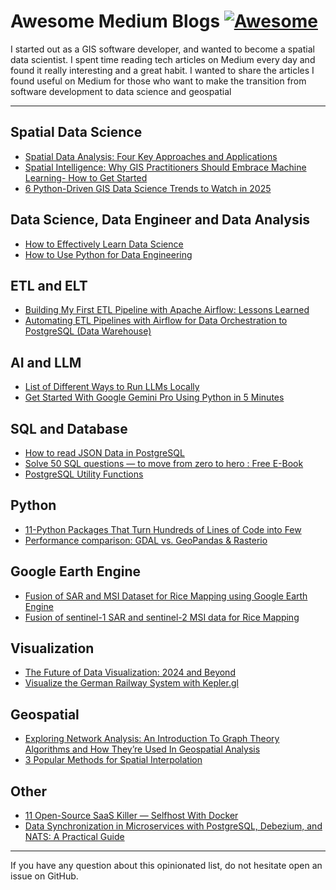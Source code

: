 # Awesome Medium Blogs [![Awesome](https://cdn.rawgit.com/sindresorhus/awesome/d7305f38d29fed78fa85652e3a63e154dd8e8829/media/badge.svg)](https://github.com/duongvgm/awesome-medium-blogs-data-science-and-geospatial)

I started out as a GIS software developer, and wanted to become a spatial data scientist. I spent time reading tech articles on Medium every day and found it really interesting and a great habit. I wanted to share the articles I found useful on Medium for those who want to make the transition from software development to data science and geospatial 

---

## Spatial Data Science

* [Spatial Data Analysis: Four Key Approaches and Applications](https://medium.com/@mervegamzenar/four-disciplines-for-spatial-data-science-and-applications-490486849f58 )
* [Spatial Intelligence: Why GIS Practitioners Should Embrace Machine Learning- How to Get Started](https://pub.towardsai.net/spatial-intelligence-why-gis-practitioners-should-embrace-machine-learning-how-to-get-started-aa2d39da1f47)
* [6 Python-Driven GIS Data Science Trends to Watch in 2025](https://medium.com/tierra-insights/6-python-driven-gis-data-science-trends-to-watch-in-2025-8525db6bf307)

## Data Science, Data Engineer and Data Analysis

* [How to Effectively Learn Data Science](https://medium.com/illumination/how-to-effectively-learn-data-science-in-2024-b3f508db4f67)
* [How to Use Python for Data Engineering](https://medium.com/@raza104ali/how-to-use-python-for-data-engineering-cb4f0322bdc9)

## ETL and ELT

* [Building My First ETL Pipeline with Apache Airflow: Lessons Learned](https://medium.com/@mohamedaasir1992/building-my-first-etl-pipeline-with-apache-airflow-lessons-learned-e7b8e21e0a8d)
* [Automating ETL Pipelines with Airflow for Data Orchestration to PostgreSQL (Data Warehouse)](https://medium.com/@stevapps256/automating-etl-pipelines-with-airflow-for-data-orchestration-to-postgresql-data-warehouse-001d687a42aa)

## AI and LLM

* [List of Different Ways to Run LLMs Locally](https://medium.com/illumination/list-of-different-ways-to-run-llms-locally-55f7268c55a2)
* [Get Started With Google Gemini Pro Using Python in 5 Minutes](https://pub.towardsai.net/get-started-with-google-gemini-pro-using-python-in-5-minutes-00700244f58a)

## SQL and Database

* [How to read JSON Data in PostgreSQL](https://medium.com/@tech.interview.buddies/how-to-read-json-data-in-postgresql-2fe5f8565218 )
* [Solve 50 SQL questions — to move from zero to hero : Free E-Book](https://levelup.gitconnected.com/solve-50-sql-questions-to-move-from-zero-to-hero-free-e-book-6e7ee70c93f8)
* [PostgreSQL Utility Functions](https://medium.com/@vbilopav/postgresql-utility-functions-c2134309da42)

## Python

* [11-Python Packages That Turn Hundreds of Lines of Code into Few](https://medium.com/top-python-libraries/11-python-packages-that-turn-hundreds-of-lines-of-code-into-one-b487f9bb95de)
* [Performance comparison: GDAL vs. GeoPandas & Rasterio](https://medium.com/@limeira.felipe94/performance-comparison-gdal-vs-geopandas-rasterio-fcf3996d7085)

## Google Earth Engine

* [Fusion of SAR and MSI Dataset for Rice Mapping using Google Earth Engine ](https://sochkaar.medium.com/fusion-of-sar-sentinel-1-and-msi-sentinel-2-data-for-rice-mapping-using-google-earth-engine-5626c56738bb)
* [Fusion of sentinel-1 SAR and sentinel-2 MSI data for Rice Mapping](https://medium.com/@thukupeter487/fusion-of-sentinel-1-sar-and-sentinel-2-msi-data-for-rice-mapping-034db08cec3e)

## Visualization

* [The Future of Data Visualization: 2024 and Beyond](https://medium.com/@mokkup/the-future-of-data-visualization-2024-and-beyond-3173a8e60494)
* [Visualize the German Railway System with Kepler.gl](https://medium.com/geekculture/visualize-the-german-railway-system-with-kepler-gl-91aea7f063a9)

## Geospatial

* [Exploring Network Analysis: An Introduction To Graph Theory Algorithms and How They’re Used In Geospatial Analysis](https://medium.com/@tanner.overcash/exploring-network-analysis-an-introduction-to-graph-theory-algorithms-and-how-theyre-used-in-f7f4854654c)
* [3 Popular Methods for Spatial Interpolation](https://towardsdatascience.com/3-best-methods-for-spatial-interpolation-912cab7aee47)

## Other

* [11 Open-Source SaaS Killer — Selfhost With Docker](https://blog.devgenius.io/11-open-source-saas-killer-selfhost-with-docker-034456653568)
* [Data Synchronization in Microservices with PostgreSQL, Debezium, and NATS: A Practical Guide](https://medium.com/@bumurzaqov2/data-synchronization-in-microservices-with-postgresql-debezium-and-nats-a-practical-guide-0953694b6c20)

- - -

If you have any question about this opinionated list, do not hesitate open an issue on GitHub.
